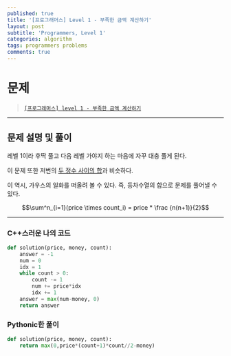 ```yaml
---
published: true
title: '[프로그래머스] Level 1 - 부족한 금액 계산하기'
layout: post
subtitle: 'Programmers, Level 1'
categories: algorithm
tags: programmers problems
comments: true
---
```


# **문제**

> [`[프로그래머스] level 1 - 부족한 금액 계산하기`](https://school.programmers.co.kr/learn/courses/30/lessons/82612)

---
## **문제 설명 및 풀이**

레벨 1이라 후딱 풀고 다음 레벨 가야지 하는 마음에 자꾸 대충 풀게 된다.

이 문제 또한 저번의 [두 정수 사이의 합](https://sundongkim-dev.github.io/algorithm/2022/07/06/algorithm-Programmers-%EB%91%90-%EC%A0%95%EC%88%98-%EC%82%AC%EC%9D%B4%EC%9D%98-%ED%95%A9/)과 비슷하다.

이 역시, 가우스의 일화를 떠올려 볼 수 있다. 즉, 등차수열의 합으로 문제를 풀어낼 수 있다.

$$\sum^n_{i=1}(price \times count_i) = price * \frac {n(n+1)}{2}$$

---
### C++스러운 나의 코드
```python
def solution(price, money, count):
    answer = -1
    num = 0
    idx = 1
    while count > 0:
        count -= 1
        num += price*idx
        idx += 1
    answer = max(num-money, 0)
    return answer
```

### Pythonic한 풀이
```python
def solution(price, money, count):
    return max(0,price*(count+1)*count//2-money)
```

